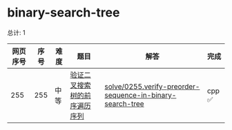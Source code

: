 # binary-search-tree

<!--- table -->


总计: 1

| 网页序号 | 序号 | 难度 | 题目                    | 解答                      | 完成 |
| ---- | ---- | ---- | ------------------ | ---------------- | -------- | 
| 255 | 255 | 中等 | [验证二叉搜索树的前序遍历序列](https://leetcode.cn/problems/verify-preorder-sequence-in-binary-search-tree/description/) | [solve/0255.verify-preorder-sequence-in-binary-search-tree](../solve/0255.verify-preorder-sequence-in-binary-search-tree)| cpp ✅ |
